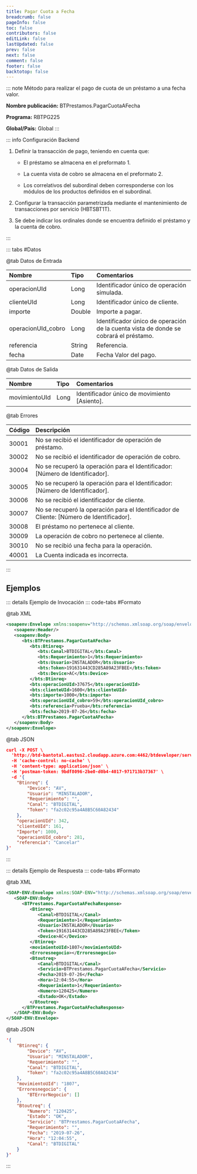 ```yaml
---
title: Pagar Cuota a Fecha
breadcrumb: false
pageInfo: false
toc: false
contributors: false
editLink: false
lastUpdated: false
prev: false
next: false
comment: false
footer: false
backtotop: false
---
```


<!-- ABRE DATOS DEL MÉTODO -->
::: note Método para realizar el pago de cuota de un préstamo a una fecha valor.

**Nombre publicación:** BTPrestamos.PagarCuotaAFecha

**Programa:** RBTPG225

**Global/País:** Global
:::
<!-- CIERRA DATOS DEL MÉTODO -->

<!-- ABRE CONFIGURACIÓN BACKEND -->
::: info Configuración Backend

1) Definir la transacción de pago, teniendo en cuenta que: 

	- El préstamo se almacena en el preformato 1. 

	- La cuenta vista de cobro se almacena en el preformato 2. 

	- Los correlativos del subordinal deben corresponderse con los módulos de los productos definidos en el subordinal. 

2) Configurar la transacción parametrizada mediante el mantenimiento de transacciones por servicio (HBTSBT1T). 

3) Se debe indicar los ordinales donde se encuentra definido el préstamo y la cuenta de cobro. 

:::
<!-- CIERRA CONFIGURACIÓN BACKEND -->

<!-- ABRE TABLA DE DATOS -->
::: tabs #Datos 

@tab Datos de Entrada

Nombre | Tipo | Comentarios
:--------- | :--------- | :---------
operacionUId | Long | Identificador único de operación simulada.
clienteUId | Long | Identificador único de cliente.
importe | Double | Importe a pagar.
operacionUId_cobro | Long | Identificador único de operación de la cuenta vista de donde se cobrará el préstamo.
referencia | String | Referencia.
fecha | Date | Fecha Valor del pago.

@tab Datos de Salida

Nombre | Tipo | Comentarios
:--------- | :----------- | :-----------
movimientoUId | Long | Identificador único de movimiento [Asiento].

@tab Errores

Código | Descripción
:--------- | :-----------
30001 | No se recibió el identificador de operación de préstamo.
30002 | No se recibió el identificador de operación de cobro.
30004 | No se recuperó la operación para el Identificador: [Número de Identificador].
30005 | No se recuperó la operación para el Identificador: [Número de Identificador].
30006 | No se recibió el identificador de cliente.
30007 | No se recuperó la operación para el Identificador de Cliente: [Número de Identificador].
30008 | El préstamo no pertenece al cliente.
30009 | La operación de cobro no pertenece al cliente.
30010 | No se recibió una fecha para la operación.
40001 | La Cuenta indicada es incorrecta.
::: 
<!-- CIERRA TABLA DE DATOS -->

## **Ejemplos**

<!-- ABRE EJEMPLO DE INVOCACIÓN -->
::: details Ejemplo de Invocación 
::: code-tabs #Formato

@tab XML
```xml
<soapenv:Envelope xmlns:soapenv="http://schemas.xmlsoap.org/soap/envelope/" xmlns:bts="http://uy.com.dlya.bantotal/BTSOA/">
   <soapenv:Header/>
   <soapenv:Body>
      <bts:BTPrestamos.PagarCuotaAFecha>
         <bts:Btinreq>
            <bts:Canal>BTDIGITAL</bts:Canal>
            <bts:Requerimiento>1</bts:Requerimiento>
            <bts:Usuario>INSTALADOR</bts:Usuario>
            <bts:Token>191631443CD285A89A23FBEE</bts:Token>
            <bts:Device>AC</bts:Device>
         </bts:Btinreq>
         <bts:operacionUId>37675</bts:operacionUId>
         <bts:clienteUId>1600</bts:clienteUId>
         <bts:importe>1000</bts:importe>
         <bts:operacionUId_cobro>59</bts:operacionUId_cobro>
         <bts:referencia>Prueba</bts:referencia>
         <bts:fecha>2019-07-26</bts:fecha>
      </bts:BTPrestamos.PagarCuotaAFecha>
   </soapenv:Body>
</soapenv:Envelope>
```

@tab JSON
```json
curl -X POST \
  'http://btd-bantotal.eastus2.cloudapp.azure.com:4462/btdeveloper/servlet/com.dlya.bantotal.odwsbt_BTPrestamos?PagarCuota=' \
  -H 'cache-control: no-cache' \
  -H 'content-type: application/json' \
  -H 'postman-token: 9bdf8096-2be0-d0b4-4017-971713b37367' \
  -d '{
	"Btinreq": {
		"Device": "AV",
		"Usuario": "MINSTALADOR",
		"Requerimiento": "",
		"Canal": "BTDIGITAL",
		"Token": "fa2c02c95a4A8B5C60A82434"
	},
    "operacionUId": 342,
    "clienteUId": 161,
    "Importe": 1000,
    "operacionUId_cobro": 281,
    "referencia": "Cancelar"
}'
```
:::
<!-- CIERRA EJEMPLO DE INVOCACIÓN -->

<!-- ABRE EJEMPLO DE RESPUESTA -->
::: details Ejemplo de Respuesta 
::: code-tabs #Formato

@tab XML
```xml
<SOAP-ENV:Envelope xmlns:SOAP-ENV="http://schemas.xmlsoap.org/soap/envelope/" xmlns:xsd="http://www.w3.org/2001/XMLSchema" xmlns:SOAP-ENC="http://schemas.xmlsoap.org/soap/encoding/" xmlns:xsi="http://www.w3.org/2001/XMLSchema-instance">
   <SOAP-ENV:Body>
      <BTPrestamos.PagarCuotaAFechaResponse>
         <Btinreq>
            <Canal>BTDIGITAL</Canal>
            <Requerimiento>1</Requerimiento>
            <Usuario>INSTALADOR</Usuario>
            <Token>191631443CD285A89A23FBEE</Token>
            <Device>AC</Device>
         </Btinreq>
         <movimientoUId>1807</movimientoUId>
         <Erroresnegocio></Erroresnegocio>
         <Btoutreq>
            <Canal>BTDIGITAL</Canal>
            <Servicio>BTPrestamos.PagarCuotaAFecha</Servicio>
            <Fecha>2019-07-26</Fecha>
            <Hora>12:04:55</Hora>
            <Requerimiento>1</Requerimiento>
            <Numero>120425</Numero>
            <Estado>OK</Estado>
         </Btoutreq>
      </BTPrestamos.PagarCuotaAFechaResponse>
   </SOAP-ENV:Body>
</SOAP-ENV:Envelope>
```

@tab JSON
```json
'{
	"Btinreq": {
		"Device": "AV",
		"Usuario": "MINSTALADOR",
		"Requerimiento": "",
		"Canal": "BTDIGITAL",
		"Token": "fa2c02c95a4A8B5C60A82434"
	},
    "movimientoUId": "1807",
    "Erroresnegocio": {
        "BTErrorNegocio": []
    },
    "Btoutreq": {
        "Numero": "120425",
        "Estado": "OK",
        "Servicio": "BTPrestamos.PagarCuotaAFecha",
        "Requerimiento": "",
        "Fecha": "2019-07-26",
        "Hora": "12:04:55",
        "Canal": "BTDIGITAL"
    }
}'
```
::: 
<!-- CIERRA EJEMPLO DE RESPUESTA -->